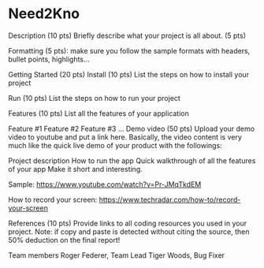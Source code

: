 # Need2Kno
Description (10 pts)
Briefly describe what your project is all about. (5 pts)

Formatting (5 pts): make sure you follow the sample formats with headers, bullet points, highlights...

Getting Started (20 pts)
Install (10 pts)
List the steps on how to install your project

Run (10 pts)
List the steps on how to run your project

Features (10 pts)
List all the features of your application

Feature #1
Feature #2
Feature #3 ...
Demo video (50 pts)
Upload your demo video to youtube and put a link here. Basically, the video content is very much like the quick live demo of your product with the followings:

Project description
How to run the app
Quick walkthrough of all the features of your app
Make it short and interesting.

Sample: https://www.youtube.com/watch?v=Pr-JMqTkdEM

How to record your screen: https://www.techradar.com/how-to/record-your-screen

References (10 pts)
Provide links to all coding resources you used in your project. Note: if copy and paste is detected without citing the source, then 50% deduction on the final report!

Team members
Roger Federer, Team Lead
Tiger Woods, Bug Fixer


    
